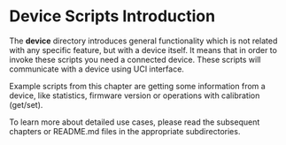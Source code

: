 # Device Scripts Introduction

The **device** directory introduces general functionality which is not related
with any specific feature, but with a device itself. It means that in order to
invoke these scripts you need a connected device. These scripts will
communicate with a device using UCI interface.

Example scripts from this chapter are getting some information from a device,
like statistics, firmware version or operations with calibration (get/set).

To learn more about detailed use cases, please read the subsequent chapters
or README.md files in the appropriate subdirectories.
